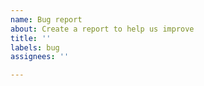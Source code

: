 ```yaml
---
name: Bug report
about: Create a report to help us improve
title: ''
labels: bug
assignees: ''

---
```

